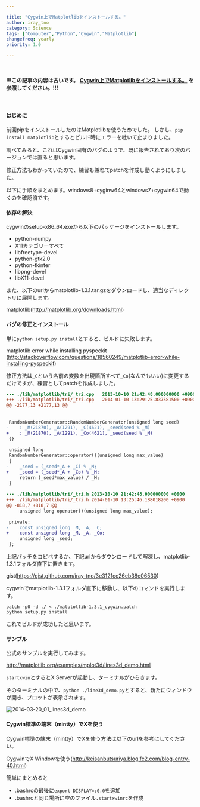 ```yaml
---

title: "Cygwin上でMatplotlibをインストールする。"
author: iray_tno
category: Science
tags: ["Computer","Python","Cygwin","Matplotlib"]
changefreq: yearly
priority: 1.0

---
```


　

__!!!この記事の内容は古いです。 [Cygwin上でMatplotlibをインストールする。](/articles/2014-10-08_01_how_to_install_matplotlib_on_cygwin/) を参照してください。!!!__

　

#### はじめに

前回pipをインストールしたのはMatplotlibを使うためでした。
しかし、`pip install matplotlib`とするとビルド時にエラーを吐いて止まりました。

調べてみると、これはCygwin固有のバグのようで、既に報告されており次のバージョンでは直ると思います。

修正方法もわかっていたので、練習も兼ねてpatchを作成し動くようにしました。

以下に手順をまとめます。windows8+cyginw64とwindows7+cygwin64で動くのを確認済です。

<!-- headline -->

#### 依存の解決

cygwinのsetup-x86_64.exeから以下のパッケージをインストールします。

- python-numpy
- X11カテゴリーすべて
- libfreetype-devel
- python-gtk2.0
- python-tkinter
- libpng-devel
- libX11-devel

また、以下のurlからmatplotlib-1.3.1.tar.gzをダウンロードし、適当なディレクトリに展開します。

matplotlib(http://matplotlib.org/downloads.html)

#### バグの修正とインストール

単に`python setup.py install`とすると、ビルドに失敗します。

matplotlib error while installing pyspeckit
(http://stackoverflow.com/questions/18560249/matplotlib-error-while-installing-pyspeckit)

修正方法は`_C`という名前の変数を出現箇所すべて`_Co`(なんでもいい)に変更するだけですが、練習としてpatchを作成しました。

```diff
--- ./lib/matplotlib/tri/_tri.cpp	2013-10-10 21:42:48.000000000 +0900
+++ ./lib/matplotlib/tri/_tri.cpp	2014-01-10 13:29:25.837581500 +0900
@@ -2177,13 +2177,13 @@
 
 
 RandomNumberGenerator::RandomNumberGenerator(unsigned long seed)
-    : _M(21870), _A(1291), _C(4621), _seed(seed % _M)
+    : _M(21870), _A(1291), _Co(4621), _seed(seed % _M)
 {}
 
 unsigned long
 RandomNumberGenerator::operator()(unsigned long max_value)
 {
-    _seed = (_seed*_A + _C) % _M;
+    _seed = (_seed*_A + _Co) % _M;
     return (_seed*max_value) / _M;
 }
 
--- ./lib/matplotlib/tri/_tri.h	2013-10-10 21:42:48.000000000 +0900
+++ ./lib/matplotlib/tri/_tri.h	2014-01-10 13:25:46.188018200 +0900
@@ -818,7 +818,7 @@
     unsigned long operator()(unsigned long max_value);
 
 private:
-    const unsigned long _M, _A, _C;
+    const unsigned long _M, _A, _Co;
     unsigned long _seed;
 };
```

上記パッチをコピペするか、下記urlからダウンロードして解凍し、matplotlib-1.3.1フォルダ直下に置きます。

gist(https://gist.github.com/iray-tno/3e3121cc26eb38e06530)

cygwinでmatplotlib-1.3.1フォルダ直下に移動し、以下のコマンドを実行します。

```plain
patch -p0 -d ./ < ./matplotlib-1.3.1_cygwin.patch
python setup.py install
```

これでビルドが成功したと思います。

#### サンプル

公式のサンプルを実行してみます。

http://matplotlib.org/examples/mplot3d/lines3d_demo.html

`startxwin`とするとX Serverが起動し、ターミナルがひらきます。

そのターミナルの中で、`python ./line3d_demo.py`とすると、新たにウィンドウが開き、プロットが表示されます。

![2014-03-20_01_lines3d_demo](/img/articles/2014-03-20_01_lines3d_demo.jpg "2014-03-20_01_lines3d_demo")

#### Cygwin標準の端末（mintty）でXを使う

Cygwin標準の端末（mintty）でXを使う方法は以下のurlを参考にしてください。

CygwinでX Windowを使う(http://keisanbutsuriya.blog.fc2.com/blog-entry-40.html)

簡単にまとめると

- .bashrcの最後に`export DISPLAY=:0.0`を追加
- .bashrcと同じ場所に空のファイル`.startxwinrc`を作成
